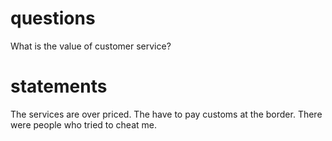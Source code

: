 # questions
What is the value of customer service?

# statements
The services are over priced.
The have to pay customs at the border.
There were people who tried to cheat me.